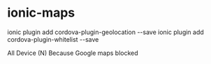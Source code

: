 # ionic-maps

ionic plugin add cordova-plugin-geolocation --save
ionic plugin add cordova-plugin-whitelist --save

All Device (N) Because Google maps blocked